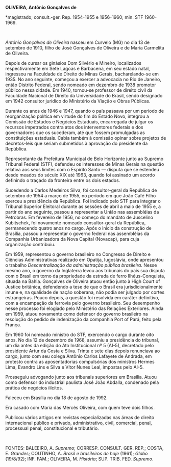 **OLIVEIRA, Antônio Gonçalves de**

\*magistrado; consult.-ger. Rep. 1954-1955 e 1956-1960; min. STF
1960-1969.

 

*Antônio Gonçalves de Oliveira* nasceu em Curvelo (MG) no dia 13 de
setembro de 1910, filho de José Gonçalves de Oliveira e de Maria
Carmelita de Oliveira.

Depois de cursar os ginásios Dom Silvério e Mineiro, localizados
respectivamente em Sete Lagoas e Barbacena, em seu estado natal,
ingressou na Faculdade de Direito de Minas Gerais, bacharelando-se em
1935. No ano seguinte, começou a exercer a advocacia no Rio de Janeiro,
então Distrito Federal, sendo nomeado em dezembro de 1938 promotor
público nessa cidade. Em 1940, tornou-se professor de direito civil da
Faculdade Nacional de Direito da Universidade do Brasil, sendo designado
em 1942 consultor jurídico do Ministério da Viação e Obras Públicas.

Durante os anos de 1946 e 1947, quando o país passava por um período de
reorganização política em virtude do fim do Estado Novo, integrou a
Comissão de Estudos e Negócios Estaduais, encarregada de julgar os
recursos impetrados contra atos dos interventores federais e dos
governadores que os sucederam, até que fossem promulgadas as
constituições estaduais. Cabia também à comissão opinar sobre projetos
de decretos-leis que seriam submetidos à aprovação do presidente da
República.

Representante da Prefeitura Municipal de Belo Horizonte junto ao Supremo
Tribunal Federal (STF), defendeu os interesses de Minas Gerais na
questão relativa aos seus limites com o Espírito Santo — disputa que se
estendeu desde meados do século XIX até 1963, quando foi assinado um
acordo definindo o traçado da fronteira entre os dois estados.

Sucedendo a Carlos Medeiros Silva, foi consultor-geral da República de
setembro de 1954 a março de 1955, no período em que João Café Filho
exerceu a presidência da República. Foi indicado pelo STF para integrar
o Tribunal Superior Eleitoral durante as sessões de abril a maio de 1955
e, a partir do ano seguinte, passou a representar a União nas
assembléias da Petrobras. Em fevereiro de 1956, no começo do mandato de
Juscelino Kubitschek, foi novamente nomeado consultor-geral da
República, permanecendo quatro anos no cargo. Após o início da
construção de Brasília, passou a representar o governo federal nas
assembléias da Companhia Urbanizadora da Nova Capital (Novacap), para
cuja organização contribuiu.

Em 1959, representou o governo brasileiro no Congresso de Direito e
Ciências Administrativas realizado em Opatija, Iugoslávia, onde
apresentou o trabalho *Descentralização da administração pública
brasileira*. Nesse mesmo ano, o governo da Inglaterra levou aos
tribunais do país sua disputa com o Brasil em torno da propriedade da
estrada de ferro Ilhéus-Conquista, situada na Bahia. Gonçalves de
Oliveira atuou então junto à High Court of Justice britânica, defendendo
a tese de que o Brasil era jurisdicionalmente imune e, na qualidade de
nação soberana, não podia ser julgado por cortes estrangeiras. Pouco
depois, a questão foi resolvida em caráter definitivo, com a encampação
da ferrovia pelo governo brasileiro. Seu desempenho nesse processo foi
elogiado pelo Ministério das Relações Exteriores. Ainda em 1959, atuou
novamente como defensor do governo brasileiro na resolução do pedido de
indenização da companhia Port of Pará, feito pela França.

Em 1960 foi nomeado ministro do STF, exercendo o cargo durante oito
anos. No dia 12 de dezembro de 1968, assumiu a presidência do tribunal,
um dia antes da edição do Ato Institucional nº 5 (AI-5), decretado pelo
presidente Artur da Costa e Silva. Trinta e sete dias depois renunciava
ao cargo, junto com seu colega Antônio Carlos Lafayete de Andrada, em
protesto contra as aposentadorias compulsórias dos ministros Hermes
Lima, Evandro Lins e Silva e Vítor Nunes Leal, impostas pelo AI-5.

Prosseguiu advogando junto aos tribunais superiores em Brasília. Atuou
como defensor do industrial paulista José João Abdalla, condenado pela
prática de negócios ilícitos.

Faleceu em Brasília no dia 18 de agosto de 1992.

Era casado com Maria das Mercês Oliveira, com quem teve dois filhos.

Publicou vários artigos em revistas especializadas nas áreas de direito
internacional público e privado, administrativo, civil, comercial,
penal, processual penal, constitucional e tributário.

 

FONTES: BALEEIRO, A. *Supremo*; CORRESP. CONSULT. GER. REP.; COSTA, E.
*Grandes*; COUTINHO, A. *Brasil e brasileiros de hoje* (1961); *Globo*
(19/8/92); INF. FAM.; OLIVEIRA, M. *História*; SUP. TRIB. FED.
*Supremo*.

 
